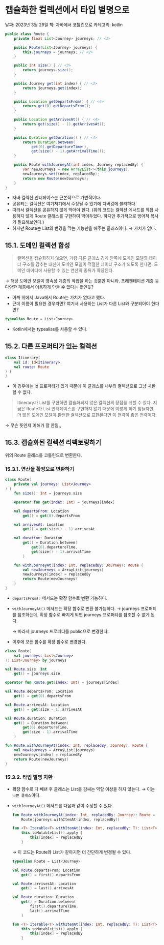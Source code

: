 # 캡슐화한 컬렉션에서 타입 별명으로

날짜: 2023년 3월 29일
책: 자바에서 코틀린으로
카테고리: kotlin

```java
public class Route {
    private final List<Journey> journeys; // <1>

    public Route(List<Journey> journeys) {
        this.journeys = journeys; // <2>
    }

    public int size() { // <3>
        return journeys.size();
    }

    public Journey get(int index) { // <3>
        return journeys.get(index);
    }

    public Location getDepartsFrom() { // <4>
        return get(0).getDepartsFrom();
    }

    public Location getArrivesAt() { // <4>
        return get(size() - 1).getArrivesAt();
    }

    public Duration getDuration() { // <4>
        return Duration.between(
            get(0).getDepartureTime(),
            get(size() - 1).getArrivalTime());
    }

    public Route withJourneyAt(int index, Journey replacedBy) {
        var newJourneys = new ArrayList<>(this.journeys);
        newJourneys.set(index, replacedBy);
        return new Route(newJourneys);
    }
}
```

- 자바 컬렉션 인터페이스는 근본적으로 가변적이다.
- 공유되는 컬렉션은 여기저기에서 수정될 수 있기에 디버깅에 불리하다.
- 따라서 컬렉션을 공유하지 않게 막아야 한다. (위의 코드는 컬렉션 메서드를 직접 사용하지 않게 Route 클래스를 구현하여 막아두었다. 하지만 추가적으로 방어적 복사가 필요해보인다.)
- 하지만 Route는 List의 변경을 막는 기능만을 해주는 클래스이다. → 가치가 없다.

## 15.1. 도메인 컬렉션 합성

> 컬렉션을 캡슐화하지 않으면, 가령 다른 클래스 경계 안쪽에 도메인 모델의 데이터 구조를 감추는 대신에 도메인 모델이 적절한 데이터 구조가 되도록 한다면, 도메인 데이터에 사용할 수 있는 연산의 종류가 확장된다.
> 

→ 해당 도메인 모델이 영속성 계층의 작업을 하는 것뿐만 아니라, 프레젠테이션 계층 등 다양한 계층에서 이용하게 만들 수 있다는 뜻인듯?

- 아까 위에서 Java에서 Route는 가치가 없다고 했다.
- 근데 이름이 필요한 경우라면? 여기서 사용하는 List<Journey>가 다른 List<Journey>와 구분되어야 한다면?

```kotlin
typealias Route = List<Journey>
```

- Kotlin에서는 typealias를 사용할 수 있다.

## 15.2. 다른 프로퍼티가 있는 컬렉션

```kotlin
class Itinerary(
    val id: Id<Itinerary>,
    val route: Route
) {
}
```

- 이 경우에는 Id 프로퍼티가 있기 때문에 이 클래스를 내부의 컬렉션으로 그냥 치환할 수 없다.

> Itinerary가 List<Journey>를 구현하면 캡슐화되지 않은 컬렉션의 장점을 취할 수 있다. 지금은 Route가 List<Journey> 인터페이스를 구현하지 않기 때문에 이렇게 하기 힘들지만, 더 많은 도메인 모델이 완전한 컬렉션으로 표현된다면 이 전략이 좋은 전략이다.
> 

→ 무슨 뜻인지 이해가 잘 안됨,,

## 15.3. 캡슐화된 컬렉션 리팩토링하기

위의 Route 클래스를 코틀린으로 변환한다.

### 15.3.1. 연산을 확장으로 변환하기

```kotlin
class Route(
    private val journeys: List<Journey>
) {
    fun size(): Int = journeys.size

    operator fun get(index: Int) = journeys[index]

    val departsFrom: Location
        get() = get(0).departsFrom

    val arrivesAt: Location
        get() = get(size() - 1).arrivesAt

    val duration: Duration
        get() = Duration.between(
            get(0).departureTime,
            get(size() - 1).arrivalTime
        )

    fun withJourneyAt(index: Int, replacedBy: Journey): Route {
        val newJourneys = ArrayList(journeys)
        newJourneys[index] = replacedBy
        return Route(newJourneys)
    }
}
```

- `departsFrom()` 메서드는 확장 함수로 변환 가능하다.
- `withJourneyAt()` 메서드는 확장 함수로 변환 불가능하다. → journeys 프로퍼티를 참조하는데, 확장 함수로 빠지게 되면 journeys 프로퍼티를 참조할 수 없게 된다.
    
    → 따라서 journeys 프로퍼티를 public으로 변경한다.
    
- 이후에 모든 함수를 확장 함수로 변경한다.

```kotlin
class Route(
    val journeys: List<Journey>
): List<Journey> by journeys

val Route.size: Int
    get() = journeys.size

operator fun Route.get(index: Int) = journeys[index]

val Route.departsFrom: Location
    get() = get(0).departsFrom

val Route.arrivesAt: Location
    get() = get(size - 1).arrivesAt

val Route.duration: Duration
    get() = Duration.between(
        get(0).departureTime,
        get(size - 1).arrivalTime
    )

fun Route.withJourneyAt(index: Int, replacedBy: Journey): Route {
    val newJourneys = ArrayList(journeys)
    newJourneys[index] = replacedBy
    return Route(newJourneys)
}
```

### 15.3.2. 타입 별명 치환

- 확장 함수로 다 빼낸 후 클래스는 List를 감싸는 역할 이상을 하지 않는다. → 이는 `나쁜 클래스`이다.
- `withJourneyAt()` 메서드를 다음과 같이 수정할 수 있다.
    
    ```kotlin
    fun Route.withJourneyAt(index: Int, replacedBy: Journey): Route =
        Route(journeys.withItemAt(index, replacedBy))
    
    fun <T> Iterable<T>.withItemAt(index: Int, replacedBy: T): List<T> =
        this.toMutableList().apply {
            this[index] = replacedBy
        }
    ```
    
    → 이 코드는 Route와 List<Journey>가 같아지면 더 간단하게 변경될 수 있다.
    
    ```kotlin
    typealias Route = List<Journey>
    
    val Route.departsFrom: Location
        get() = first().departsFrom
    
    val Route.arrivesAt: Location
        get() = last().arrivesAt
    
    val Route.duration: Duration
        get() = Duration.between(
            first().departureTime,
            last().arrivalTime
        )
    
    fun <T> Iterable<T>.withItemAt(index: Int, replacedBy: T): List<T> =
        this.toMutableList().apply {
            this[index] = replacedBy
        }
    ```